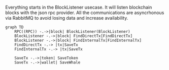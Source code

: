 Everything starts in the BlockListener usecase. It will listen blockchain blocks with the json rpc provider.
All the communications are asyncrhonous via RabbitMQ to avoid losing data and increase availability.

```mermaid
graph TD
    RPC((RPC)) -.->|block| BlockListener(BlockListener)
    BlockListener -.->|block| FindDirectTx[FindDirectTx]
    BlockListener -.->|block| FindInternalTx[FindInternalTx]
    FindDirectTx -.-> |tx|SaveTx
    FindInternalTx -.-> |tx|SaveTx
    
    SaveTx -.->|token| SaveToken
    SaveTx -.->|wallet| SaveWhale
```

